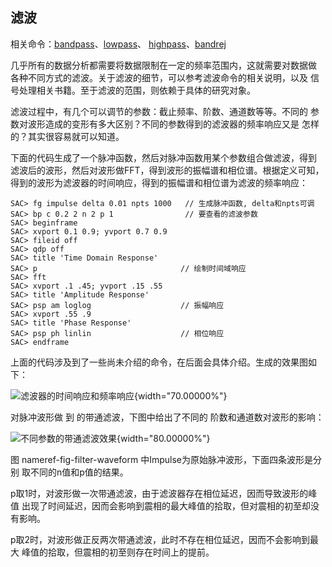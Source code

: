 ## 滤波

相关命令：[bandpass](/commands/bandpass.html)、[lowpass](/commands/lowpass.html)、
[highpass](/commands/highpass.html)、[bandrej](/commands/bandrej.html)

几乎所有的数据分析都需要将数据限制在一定的频率范围内，这就需要对数据做
各种不同方式的滤波。关于滤波的细节，可以参考滤波命令的相关说明，以及
信号处理相关书籍。至于滤波的范围，则依赖于具体的研究对象。

滤波过程中，有几个可以调节的参数：截止频率、阶数、通道数等等。不同的
参数对波形造成的变形有多大区别？不同的参数得到的滤波器的频率响应又是
怎样的？其实很容易就可以知道。

下面的代码生成了一个脉冲函数，然后对脉冲函数用某个参数组合做滤波，得到
滤波后的波形，然后对波形做FFT，得到波形的振幅谱和相位谱。根据定义可知，
得到的波形为滤波器的时间响应，得到的振幅谱和相位谱为滤波的频率响应：

``` {.bash}
SAC> fg impulse delta 0.01 npts 1000   // 生成脉冲函数, delta和npts可调
SAC> bp c 0.2 2 n 2 p 1                // 要查看的滤波参数
SAC> beginframe
SAC> xvport 0.1 0.9; yvport 0.7 0.9
SAC> fileid off
SAC> qdp off
SAC> title 'Time Domain Response'
SAC> p                                // 绘制时间域响应
SAC> fft
SAC> xvport .1 .45; yvport .15 .55
SAC> title 'Amplitude Response'
SAC> psp am loglog                    // 振幅响应
SAC> xvport .55 .9
SAC> title 'Phase Response'
SAC> psp ph linlin                    // 相位响应
SAC> endframe
```

上面的代码涉及到了一些尚未介绍的命令，在后面会具体介绍。生成的效果图如下：

![滤波器的时间响应和频率响应](filter-response){width="70.00000%"}

对脉冲波形做 到 的带通滤波，下图中给出了不同的
阶数和通道数对波形的影响：

![不同参数的带通滤波效果](filter-waveform){width="80.00000%"}

图 nameref-fig-filter-waveform
中Impulse为原始脉冲波形，下面四条波形是分别 取不同的n值和p值的结果。

p取1时，对波形做一次带通滤波，由于滤波器存在相位延迟，因而导致波形的峰值
出现了时间延迟，因而会影响到震相的最大峰值的拾取，但对震相的初至却没有影响。

p取2时，对波形做正反两次带通滤波，此时不存在相位延迟，因而不会影响到最大
峰值的拾取，但震相的初至则存在时间上的提前。
